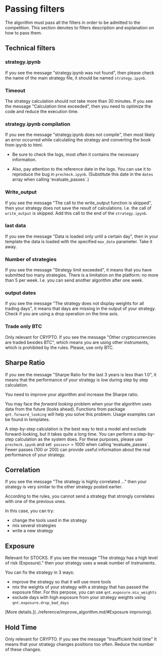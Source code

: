 # Passing filters

The algorithm must pass all the filters in order to be admitted to the competition. This section denotes to filters description and explanation on how to pass them.

## Technical filters

### strategy.ipynb
If you see the message "strategy.ipynb was not found", then please check the name of the main strategy file, it should be named `strategy.ipynb`.

### Timeout
The strategy calculation should not take more than 30 minutes.
If you see the message "Calculation time exceeded", then you need to optimize the code and reduce the execution time.

### strategy.ipynb compilation
If you see the message "strategy.ipynb does not compile", then most likely an error occurred while calculating the strategy and converting the book from ipynb to html.

- Be sure to check the logs, most often it contains the necessary information.

- Also, pay attention to the reference date in the logs. You can use it to reproduce the bug in `precheck.ipynb`. (Substitute this date in the `dates` array when calling ʻevaluate_passes`.)

### Write_output
If you see the message "The call to the write_output function is skipped", then your strategy does not save the result of calculations.
I.е. the call of `write_output` is skipped. Add this call to the end of the `strategy.ipynb`.

### last data
If you see the message "Data is loaded only until a certain day", then in your template the data is loaded with the specified `max_date` parameter.
Take it away.

### Number of strategies
If you see the message "Strategy limit exceeded", it means that you have submitted too many strategies.
There is a limitation on the platform: no more than 5 per week.
I.e. you can send another algorithm after one week.

### output dates
If you see the message "The strategy does not display weights for all trading days", it means that days are missing in the output of your strategy.
Check if you are using a drop operation on the time axis.

### Trade only BTC
Only relevant for CRYPTO. If you see the message
"Other cryptocurrencies are traded besides BTC", which means you are using other instruments, which is prohibited by the rules. Please, use only BTC.

## Sharpe Ratio
If you see the message "Sharpe Ratio for the last 3 years is less than 1.0", it means that the performance of your strategy is low during step by step  calculation.

You need to improve your algorithm and increase the Sharpe ratio.

You may face the *forward looking* problem when your the algorithm uses data from the future (looks ahead). Functions from package `qnt.forward_looking` will help you solve this problem. Usage examples can be found in templates.

A step-by-step calculation is the best way to test a model and exclude forward-looking, but it takes quite a long time. You can perform a step-by-step calculation as the system does. For these purposes, please use `precheck.ipynb` and set` passes`> = 1000 when calling ʻevaluate_passes`. Fewer passes (100 or 200) can provide useful information about the real performance of your strategy.

## Correlation
If you see the message "The strategy is highly correlated ..." then your strategy is very similar to the other strategy posted earlier.

According to the rules, you cannot send a strategy that strongly correlates with one of the previous ones.

In this case, you can try:

- change the tools used in the strategy
- mix several strategies
- write a new strategy

## Exposure
Relevant for STOCKS. If you see the message "The strategy has a high level of risk (Exposure)." then your strategy uses a weak number of instruments.
 
You can fix the strategy in 3 ways:

- improve the strategy so that it will use more tools
- mix the weights of your strategy with a strategy that has passed the exposure filter. For this perpose, you can use `qnt.exposure.mix_weights`
- exclude days with high exposure from your strategy weights using `qnt.exposure.drop_bad_days`

[More details.](../reference/improve_algorithm.md/#Exposure improving).

## Hold Time
Only relevant for CRYPTO. If you see the message "Insufficient hold time"
It means that your strategy changes positions too often. Reduce the number of these changes.
